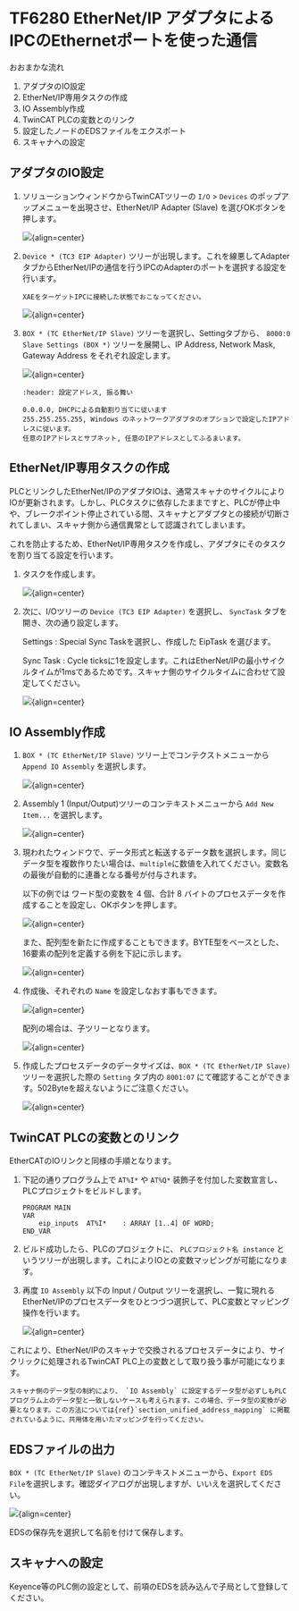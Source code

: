 # TF6280 EtherNet/IP アダプタによるIPCのEthernetポートを使った通信

おおまかな流れ
1. アダプタのIO設定
2. EtherNet/IP専用タスクの作成
3. IO Assembly作成
4. TwinCAT PLCの変数とのリンク
5. 設定したノードのEDSファイルをエクスポート
6. スキャナへの設定

## アダプタのIO設定

1. ソリューションウィンドウからTwinCATツリーの `I/O` > `Devices` のポップアップメニューを出現させ、EtherNet/IP Adapter (Slave) を選びOKボタンを押します。

    ![](assets/2024-12-19-16-04-36.png){align=center}

2. `Device * (TC3 EIP Adapter)` ツリーが出現します。これを線悪してAdapterタブからEtherNet/IPの通信を行うIPCのAdapterのポートを選択する設定を行います。

    ```{tip}
    XAEをターゲットIPCに接続した状態でおこなってください。
    ```

    ![](assets/2024-12-19-17-24-04.png){align=center}

3. `BOX * (TC EtherNet/IP Slave)` ツリーを選択し、Settingタブから、 `8000:0 Slave Settings (BOX *)` ツリーを展開し、IP Address, Network Mask, Gateway Address をそれぞれ設定します。

    ![](assets/2024-12-19-17-39-05.png){align=center}

    ```{csv-table}
    :header: 設定アドレス, 振る舞い

    0.0.0.0, DHCPによる自動割り当てに従います
    255.255.255.255, Windows のネットワークアダプタのオプションで設定したIPアドレスに従います。
    任意のIPアドレスとサブネット, 任意のIPアドレスとしてふるまいます。
    ```

<!--

    ```{tip}
    特別な意図が無い限り、IP Addressには`255.255.255.255`を設定し、Windows側のネットワークのプロパティで固定IPアドレスを設定する運用が望ましいでしょう。使用するアダプタと異なるネットワークアドレスを設定した場合、任意のネットワークカードのIPアドレスを経由したルーティング設定が必要となります。
    ```

    ```{admonition} 任意のアドレスを設定した場合のルーティング設定方法

    任意のIPアドレスに設定する場合は、次の手順が必要となります。

    1. 以下のレジストリパスの`IPEnableRouter`を1に設定します。

           HKEY_LOCAL_MACHINE\SYSTEM\CurrentControlSet\Services\Tcpip\Parameters

        ![](assets/2024-12-19-18-21-05.png){align=center}

    2. スキャナと接続しているネットワークカードのIPアドレスを、Windows側のネットワークアドレスと異なるネットワークアドレスに設定します。この上で、管理者権限のターミナルで次のコマンドを入力してください。

        route add <adapter に設定した IP アドレス> 



    ``` 

-->

## EtherNet/IP専用タスクの作成

PLCとリンクしたEtherNet/IPのアダプタIOは、通常スキャナのサイクルによりIOが更新されます。しかし、PLCタスクに依存したままですと、PLCが停止中や、ブレークポイント停止されている間、スキャナとアダプタとの接続が切断されてしまい、スキャナ側から通信異常として認識されてしまいます。

これを防止するため、EtherNet/IP専用タスクを作成し、アダプタにそのタスクを割り当てる設定を行います。

1. タスクを作成します。

    ![](assets/2024-12-24-18-29-45.png){align=center}

2. 次に、I/Oツリーの `Device (TC3 EIP Adapter)` を選択し、 `SyncTask` タブを開き、次の通り設定します。

    Settings
        : Special Sync Taskを選択し、作成した EipTask を選びます。

    Sync Task
        : Cycle ticksに1を設定します。これはEtherNet/IPの最小サイクルタイムが1msであるためです。スキャナ側のサイクルタイムに合わせて設定してください。

    ![](assets/2024-12-24-18-36-15.png){align=center}


## IO Assembly作成

1. `BOX * (TC EtherNet/IP Slave)` ツリー上でコンテクストメニューから `Append IO Assembly` を選択します。

    ![](https://infosys.beckhoff.com/content/1033/tf6280_tc3_ethernetipslave/Images/png/2554796427__Web.png){align=center}

2. Assembly 1 (Input/Output)ツリーのコンテキストメニューから `Add New Item...` を選択します。

    ![](https://infosys.beckhoff.com/content/1033/tf6280_tc3_ethernetipslave/Images/png/2554798091__Web.png){align=center}

3. 現われたウィンドウで、データ形式と転送するデータ数を選択します。同じデータ型を複数作りたい場合は、`multiple`に数値を入れてください。変数名の最後が自動的に連番となる番号が付与されます。

    以下の例では ワード型の変数を 4 個、合計 8 バイトのプロセスデータを作成することを設定し、OKボタンを押します。

    ![](https://infosys.beckhoff.com/content/1033/tf6280_tc3_ethernetipslave/Images/png/2554799755__Web.png){align=center}

    また、配列型を新たに作成することもできます。BYTE型をベースとした、16要素の配列を定義する例を下記に示します。

    ![](assets/2024-12-25-10-32-26.png){align=center}

4. 作成後、それぞれの `Name` を設定しなおす事もできます。

    ![](assets/2024-12-24-17-39-25.png){align=center}

    配列の場合は、子ツリーとなります。

    ![](assets/2024-12-25-10-36-25.png){align=center}


5. 作成したプロセスデータのデータサイズは、`BOX * (TC EtherNet/IP Slave)` ツリーを選択した際の `Setting` タブ内の `8001:07` にて確認することができます。502Byteを超えないようにご注意ください。

    ![](https://infosys.beckhoff.com/content/1033/tf6280_tc3_ethernetipslave/Images/png/2554801419__Web.png){align=center}

## TwinCAT PLCの変数とのリンク

EtherCATのIOリンクと同様の手順となります。

1. 下記の通りプログラム上で `AT%I*` や `AT%Q*` 装飾子を付加した変数宣言し、PLCプロジェクトをビルドします。

    ```{code-block} iecst
    PROGRAM MAIN
    VAR
        eip_inputs  AT%I*    : ARRAY [1..4] OF WORD;
    END_VAR
    ```

2. ビルド成功したら、PLCのプロジェクトに、 `PLCプロジェクト名 instance` というツリーが出現します。これによりIOとの変数マッピングが可能になります。

3. 再度 `IO Assembly` 以下の Input / Output ツリーを選択し、一覧に現れるEtherNet/IPのプロセスデータをひとつづつ選択して、PLC変数とマッピング操作を行います。

    ![](assets/2024-12-24-18-05-54.png){align=center}

これにより、EtherNet/IPのスキャナで交換されるプロセスデータにより、サイクリックに処理されるTwinCAT PLC上の変数として取り扱う事が可能になります。

```{admonition} 変数の型変換について
スキャナ側のデータ型の制約により、 `IO Assembly` に設定するデータ型が必ずしもPLCプログラム上のデータ型と一致しないケースも考えられます。この場合、データ型の変換が必要となります。この方法については{ref}`section_unified_address_mapping` に掲載されているように、共用体を用いたマッピングを行ってください。
```

## EDSファイルの出力

`BOX * (TC EtherNet/IP Slave)` のコンテキストメニューから、`Export EDS File`を選択します。確認ダイアログが出現しますが、いいえを選択してください。

![](assets/2024-12-24-18-52-26.png){align=center}

EDSの保存先を選択して名前を付けて保存します。

## スキャナへの設定

Keyence等のPLC側の設定として、前項のEDSを読み込んで子局として登録してください。
